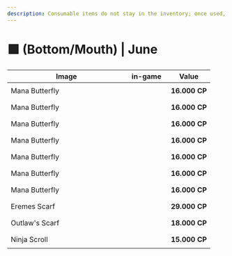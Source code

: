 ```yaml
---
description: Consumable items do not stay in the inventory; once used, they are discarded.
---
```


# 🟩 (Bottom/Mouth) | June

<table><thead><tr><th width="255.6666259765625">Image</th><th>in-game</th><th>Value</th></tr></thead><tbody><tr><td><img src="../../../../../.gitbook/assets/image (714).png" alt="">Mana Butterfly</td><td><div><figure><img src="../../../../../.gitbook/assets/19.gif" alt=""><figcaption></figcaption></figure></div></td><td><strong>16.000 CP</strong></td></tr><tr><td><img src="../../../../../.gitbook/assets/image (715).png" alt="">Mana Butterfly</td><td><div><figure><img src="../../../../../.gitbook/assets/20 (1).gif" alt=""><figcaption></figcaption></figure></div></td><td><strong>16.000 CP</strong></td></tr><tr><td><img src="../../../../../.gitbook/assets/image (716).png" alt="">Mana Butterfly</td><td><div><figure><img src="../../../../../.gitbook/assets/21 (1).gif" alt=""><figcaption></figcaption></figure></div></td><td><strong>16.000 CP</strong></td></tr><tr><td><img src="../../../../../.gitbook/assets/image (717).png" alt="">Mana Butterfly</td><td><div><figure><img src="../../../../../.gitbook/assets/22 (1).gif" alt=""><figcaption></figcaption></figure></div></td><td><strong>16.000 CP</strong></td></tr><tr><td><img src="../../../../../.gitbook/assets/image (718).png" alt="">Mana Butterfly</td><td><div><figure><img src="../../../../../.gitbook/assets/23 (1).gif" alt=""><figcaption></figcaption></figure></div></td><td><strong>16.000 CP</strong></td></tr><tr><td><img src="../../../../../.gitbook/assets/image (719).png" alt="">Mana Butterfly</td><td><div><figure><img src="../../../../../.gitbook/assets/24 (1).gif" alt=""><figcaption></figcaption></figure></div></td><td><strong>16.000 CP</strong></td></tr><tr><td><img src="../../../../../.gitbook/assets/image (723).png" alt="">Mana Butterfly</td><td><div><figure><img src="../../../../../.gitbook/assets/28 (1).gif" alt=""><figcaption></figcaption></figure></div></td><td><strong>16.000 CP</strong></td></tr><tr><td><img src="../../../../../.gitbook/assets/image (720).png" alt="">Eremes Scarf</td><td><div><figure><img src="../../../../../.gitbook/assets/25 (1).gif" alt=""><figcaption></figcaption></figure></div></td><td><strong>29.000 CP</strong></td></tr><tr><td><img src="../../../../../.gitbook/assets/image (721).png" alt="">Outlaw's Scarf</td><td><div><figure><img src="../../../../../.gitbook/assets/26 (1).gif" alt=""><figcaption></figcaption></figure></div></td><td><strong>18.000 CP</strong></td></tr><tr><td><img src="../../../../../.gitbook/assets/image (722).png" alt="">Ninja Scroll</td><td><div><figure><img src="../../../../../.gitbook/assets/27 (1).gif" alt=""><figcaption></figcaption></figure></div></td><td><strong>15.000 CP</strong></td></tr></tbody></table>
